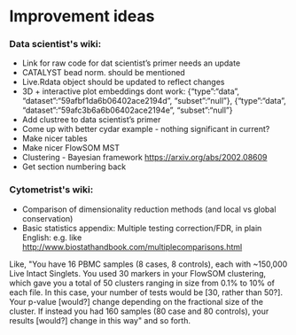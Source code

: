 # Improvement ideas

### Data scientist's wiki:
* Link for raw code for dat scientist’s primer needs an update
* CATALYST bead norm. should be mentioned
* Live.Rdata object should be updated to reflect changes
* 3D + interactive plot embeddings dont work: {“type”:“data”, “dataset”:“59afbf1da6b06402ace2194d”, “subset”:“null”}, {“type”:“data”, “dataset”:“59afc3b6a6b06402ace2194e”, “subset”:“null”}
* Add clustree to data scientist’s primer
* Come up with better cydar example - nothing significant in current?
* Make nicer tables
* Make nicer FlowSOM MST
* Clustering - Bayesian framework https://arxiv.org/abs/2002.08609
* Get section numbering back

### Cytometrist's wiki:
* Comparison of dimensionality reduction methods (and local vs global conservation)
* Basic statistics appendix: Multiple testing correction/FDR, in plain English: e.g. like http://www.biostathandbook.com/multiplecomparisons.html

Like, "You have 16 PBMC samples (8 cases, 8 controls), each with ~150,000 Live Intact Singlets.  You used 30 markers in your FlowSOM clustering, which gave you a total of 50 clusters ranging in size from 0.1% to 10% of each file.  In this case, your number of tests would be [30, rather than 50?].  Your p-value [would?] change depending on the fractional size of the cluster.  If instead you had 160 samples (80 case and 80 controls), your results [would?] change in this way" and so forth.  
